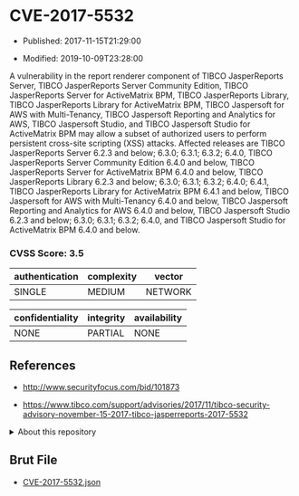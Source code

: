 # CVE-2017-5532

- Published: 2017-11-15T21:29:00

- Modified: 2019-10-09T23:28:00

A vulnerability in the report renderer component of TIBCO JasperReports Server, TIBCO JasperReports Server Community Edition, TIBCO JasperReports Server for ActiveMatrix BPM, TIBCO JasperReports Library, TIBCO JasperReports Library for ActiveMatrix BPM, TIBCO Jaspersoft for AWS with Multi-Tenancy, TIBCO Jaspersoft Reporting and Analytics for AWS, TIBCO Jaspersoft Studio, and TIBCO Jaspersoft Studio for ActiveMatrix BPM may allow a subset of authorized users to perform persistent cross-site scripting (XSS) attacks. Affected releases are TIBCO JasperReports Server 6.2.3 and below; 6.3.0; 6.3.1; 6.3.2; 6.4.0, TIBCO JasperReports Server Community Edition 6.4.0 and below, TIBCO JasperReports Server for ActiveMatrix BPM 6.4.0 and below, TIBCO JasperReports Library 6.2.3 and below; 6.3.0; 6.3.1; 6.3.2; 6.4.0; 6.4.1, TIBCO JasperReports Library for ActiveMatrix BPM 6.4.1 and below, TIBCO Jaspersoft for AWS with Multi-Tenancy 6.4.0 and below, TIBCO Jaspersoft Reporting and Analytics for AWS 6.4.0 and below, TIBCO Jaspersoft Studio 6.2.3 and below; 6.3.0; 6.3.1; 6.3.2; 6.4.0, and TIBCO Jaspersoft Studio for ActiveMatrix BPM 6.4.0 and below.

### CVSS Score: **3.5**

| authentication | complexity | vector |
| --- | --- | --- |
| SINGLE | MEDIUM | NETWORK |

| confidentiality | integrity | availability |
| --- | --- | --- |
| NONE | PARTIAL | NONE |

## References

* http://www.securityfocus.com/bid/101873

* https://www.tibco.com/support/advisories/2017/11/tibco-security-advisory-november-15-2017-tibco-jasperreports-2017-5532

<details>
<summary>About this repository</summary> 

  This repository is part of the project [Live Hack CVE](https://github.com/Live-Hack-CVE). Main website can be found [www.live-hack.org](https://www.live-hack.org) 
  
  Made by [Sn0wAlice](https://github.com/Sn0wAlice) for the people that care about security and need to have a feed of the latest CVEs. Hope you enjoy it, don't forget to star the repo and follow me on [Twitter](https://twitter.com/Sn0wAlice) and [Github](https://github.com/Sn0wAlice). And that is my [personnal website](https://www.alice-snow.me/)

  - [Home Page](https://github.com/Live-Hack-CVE)
  - [Framework](https://github.com/Live-Hack-CVE/cve-framework)
  - [CVE database](https://github.com/Live-Hack-CVE/full_database)
  - [Changelog](https://github.com/Live-Hack-CVE/Changelog)
</details>

## Brut File

* [CVE-2017-5532.json](https://raw.githubusercontent.com/Live-Hack-CVE/full_database/main/cves/2017/CVE-2017-5532.json)

